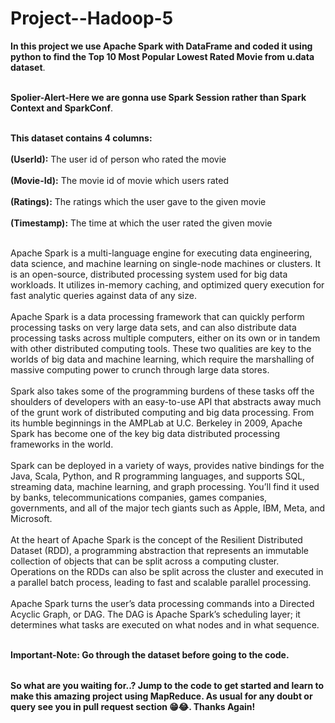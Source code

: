 # Project--Hadoop-5

<table>

 **In this project we use Apache Spark with DataFrame and coded it using python to find the Top 10 Most Popular Lowest Rated Movie from u.data dataset**.<br></br>

 **Spolier-Alert-Here we are gonna use Spark Session rather than Spark Context and SparkConf**.<br></br>
 
  **This dataset contains 4 columns:** <br></br>
  **(UserId):** The user id of person who rated the movie<br></br>
  **(Movie-Id):** The movie id of movie which users rated<br></br>
  **(Ratings):** The ratings which the user gave to the given movie<br></br>
  **(Timestamp):** The time at which the user rated the given movie<br></br>
  
  
Apache Spark is a multi-language engine for executing data engineering, data science, and machine learning on single-node machines or clusters.
It is an open-source, distributed processing system used for big data workloads. It utilizes in-memory caching, and optimized query execution for fast analytic queries against data of any size.<br></br>
Apache Spark is a data processing framework that can quickly perform processing tasks on very large data sets, and can also distribute data processing tasks across multiple computers, either on its own or in tandem with other distributed computing tools. These two qualities are key to the worlds of big data and machine learning, which require the marshalling of massive computing power to crunch through large data stores.<br></br>
Spark also takes some of the programming burdens of these tasks off the shoulders of developers with an easy-to-use API that abstracts away much of the grunt work of distributed computing and big data processing.
From its humble beginnings in the AMPLab at U.C. Berkeley in 2009, Apache Spark has become one of the key big data distributed processing frameworks in the world.<br></br> Spark can be deployed in a variety of ways, provides native bindings for the Java, Scala, Python, and R programming languages, and supports SQL, streaming data, machine learning, and graph processing. You’ll find it used by banks, telecommunications companies, games companies, governments, and all of the major tech giants such as Apple, IBM, Meta, and Microsoft.<br></br>
At the heart of Apache Spark is the concept of the Resilient Distributed Dataset (RDD), a programming abstraction that represents an immutable collection of objects that can be split across a computing cluster. Operations on the RDDs can also be split across the cluster and executed in a parallel batch process, leading to fast and scalable parallel processing.<br></br>
Apache Spark turns the user’s data processing commands into a Directed Acyclic Graph, or DAG. The DAG is Apache Spark’s scheduling layer; it determines what tasks are executed on what nodes and in what sequence.<br></br>

 **Important-Note: Go through the dataset before going to the code.**

</table>


**So what are you waiting for..? Jump to the code to get started and learn to make this amazing project using MapReduce. As usual for any doubt or query see you in pull request section 😁😂. Thanks Again!**

